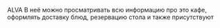ALVA
В неё можно просматривать всю информацию про это кафе, оформлять доставку блюд, резервацию стола и также присутствуют 
